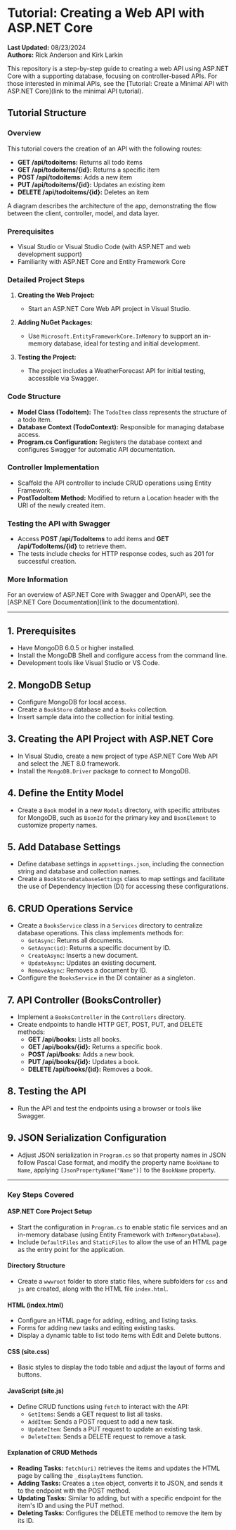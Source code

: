 # Tutorial: Creating a Web API with ASP.NET Core
**Last Updated:** 08/23/2024  
**Authors:** Rick Anderson and Kirk Larkin

This repository is a step-by-step guide to creating a web API using ASP.NET Core with a supporting database, focusing on controller-based APIs. For those interested in minimal APIs, see the [Tutorial: Create a Minimal API with ASP.NET Core](link to the minimal API tutorial).

## Tutorial Structure

### Overview
This tutorial covers the creation of an API with the following routes:

- **GET /api/todoitems:** Returns all todo items
- **GET /api/todoitems/{id}:** Returns a specific item
- **POST /api/todoitems:** Adds a new item
- **PUT /api/todoitems/{id}:** Updates an existing item
- **DELETE /api/todoitems/{id}:** Deletes an item

A diagram describes the architecture of the app, demonstrating the flow between the client, controller, model, and data layer.

### Prerequisites
- Visual Studio or Visual Studio Code (with ASP.NET and web development support)
- Familiarity with ASP.NET Core and Entity Framework Core

### Detailed Project Steps

1. **Creating the Web Project:**
   - Start an ASP.NET Core Web API project in Visual Studio.

2. **Adding NuGet Packages:**
   - Use `Microsoft.EntityFrameworkCore.InMemory` to support an in-memory database, ideal for testing and initial development.

3. **Testing the Project:**
   - The project includes a WeatherForecast API for initial testing, accessible via Swagger.

### Code Structure

- **Model Class (TodoItem):** The `TodoItem` class represents the structure of a todo item.
- **Database Context (TodoContext):** Responsible for managing database access.
- **Program.cs Configuration:** Registers the database context and configures Swagger for automatic API documentation.

### Controller Implementation

- Scaffold the API controller to include CRUD operations using Entity Framework.
- **PostTodoItem Method:** Modified to return a Location header with the URI of the newly created item.

### Testing the API with Swagger
- Access **POST /api/TodoItems** to add items and **GET /api/TodoItems/{id}** to retrieve them.
- The tests include checks for HTTP response codes, such as 201 for successful creation.

### More Information
For an overview of ASP.NET Core with Swagger and OpenAPI, see the [ASP.NET Core Documentation](link to the documentation).

---

## 1. Prerequisites
- Have MongoDB 6.0.5 or higher installed.
- Install the MongoDB Shell and configure access from the command line.
- Development tools like Visual Studio or VS Code.

## 2. MongoDB Setup
- Configure MongoDB for local access.
- Create a `BookStore` database and a `Books` collection.
- Insert sample data into the collection for initial testing.

## 3. Creating the API Project with ASP.NET Core
- In Visual Studio, create a new project of type ASP.NET Core Web API and select the .NET 8.0 framework.
- Install the `MongoDB.Driver` package to connect to MongoDB.

## 4. Define the Entity Model
- Create a `Book` model in a new `Models` directory, with specific attributes for MongoDB, such as `BsonId` for the primary key and `BsonElement` to customize property names.

## 5. Add Database Settings
- Define database settings in `appsettings.json`, including the connection string and database and collection names.
- Create a `BookStoreDatabaseSettings` class to map settings and facilitate the use of Dependency Injection (DI) for accessing these configurations.

## 6. CRUD Operations Service
- Create a `BooksService` class in a `Services` directory to centralize database operations. This class implements methods for:
  - `GetAsync`: Returns all documents.
  - `GetAsync(id)`: Returns a specific document by ID.
  - `CreateAsync`: Inserts a new document.
  - `UpdateAsync`: Updates an existing document.
  - `RemoveAsync`: Removes a document by ID.
- Configure the `BooksService` in the DI container as a singleton.

## 7. API Controller (BooksController)
- Implement a `BooksController` in the `Controllers` directory.
- Create endpoints to handle HTTP GET, POST, PUT, and DELETE methods:
  - **GET /api/books:** Lists all books.
  - **GET /api/books/{id}:** Returns a specific book.
  - **POST /api/books:** Adds a new book.
  - **PUT /api/books/{id}:** Updates a book.
  - **DELETE /api/books/{id}:** Removes a book.

## 8. Testing the API
- Run the API and test the endpoints using a browser or tools like Swagger.

## 9. JSON Serialization Configuration
- Adjust JSON serialization in `Program.cs` so that property names in JSON follow Pascal Case format, and modify the property name `BookName` to `Name`, applying `[JsonPropertyName("Name")]` to the `BookName` property.

---

### Key Steps Covered

#### ASP.NET Core Project Setup
- Start the configuration in `Program.cs` to enable static file services and an in-memory database (using Entity Framework with `InMemoryDatabase`).
- Include `DefaultFiles` and `StaticFiles` to allow the use of an HTML page as the entry point for the application.

#### Directory Structure
- Create a `wwwroot` folder to store static files, where subfolders for `css` and `js` are created, along with the HTML file `index.html`.

#### HTML (index.html)
- Configure an HTML page for adding, editing, and listing tasks.
- Forms for adding new tasks and editing existing tasks.
- Display a dynamic table to list todo items with Edit and Delete buttons.

#### CSS (site.css)
- Basic styles to display the todo table and adjust the layout of forms and buttons.

#### JavaScript (site.js)
- Define CRUD functions using `fetch` to interact with the API:
  - `GetItems`: Sends a GET request to list all tasks.
  - `AddItem`: Sends a POST request to add a new task.
  - `UpdateItem`: Sends a PUT request to update an existing task.
  - `DeleteItem`: Sends a DELETE request to remove a task.

#### Explanation of CRUD Methods
- **Reading Tasks:** `fetch(uri)` retrieves the items and updates the HTML page by calling the `_displayItems` function.
- **Adding Tasks:** Creates a `item` object, converts it to JSON, and sends it to the endpoint with the POST method.
- **Updating Tasks:** Similar to adding, but with a specific endpoint for the item's ID and using the PUT method.
- **Deleting Tasks:** Configures the DELETE method to remove the item by its ID.

